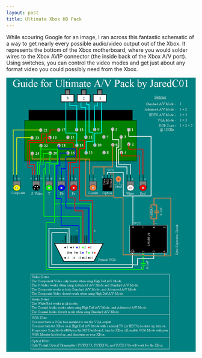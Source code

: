 ```yaml
---
layout: post
title: Ultimate Xbox HD Pack
---
```

While scouring Google for an image, I ran across this fantastic schematic of a way to get nearly every possible audio/video output out of the Xbox.  It represents the bottom of the Xbox motherboard, where you would solder wires to the Xbox AVIP connector (the inside back of the Xbox A/V port).  Using switches, you can control the video modes and get just about any format video you could possibly need from the Xbox.

![xbox hd av pack pinout](/static/xbox_hd_av_pack.gif)
